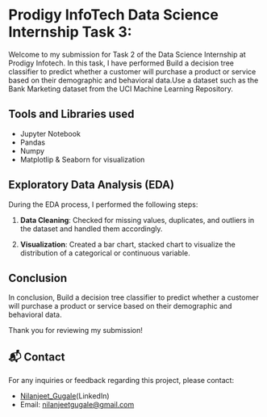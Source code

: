 # Prodigy InfoTech Data Science Internship Task 3:

Welcome to my submission for Task 2 of the Data Science Internship at Prodigy Infotech. In this task, I have performed Build a decision tree classifier to predict whether a customer will purchase a product or service based on their demographic and behavioral data.Use a dataset such as the Bank Marketing dataset from the UCI Machine Learning Repository.

## Tools and Libraries used
- Jupyter Notebook
- Pandas
- Numpy
- Matplotlip & Seaborn for visualization

## Exploratory Data Analysis (EDA)

During the EDA process, I performed the following steps:

1. **Data Cleaning**: Checked for missing values, duplicates, and outliers in the dataset and handled them accordingly.

2. **Visualization**: Created a bar chart, stacked chart to visualize the distribution of a categorical or continuous variable. 


## Conclusion

In conclusion, Build a decision tree classifier to predict whether a customer will purchase a product or service based on their demographic and behavioral data.

Thank you for reviewing my submission!

## 📬 Contact

For any inquiries or feedback regarding this project, please contact:

- <a>[Nilanjeet_Gugale](https://www.linkedin.com/in/nilanjeet-gugale-b06534252/)(LinkedIn)</a>
- Email: nilanjeetgugale@gmail.com
